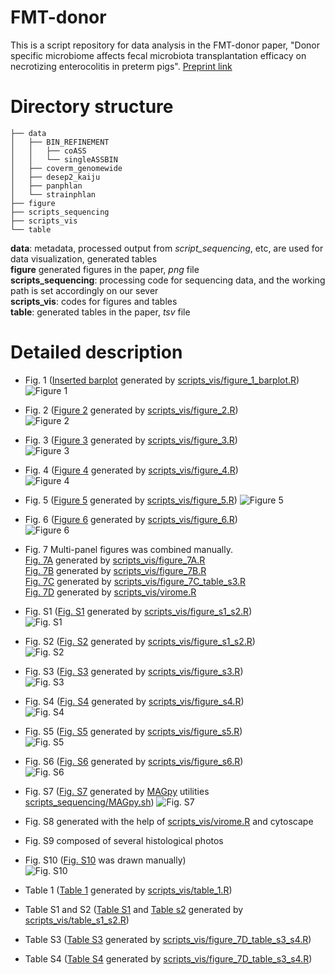 # FMT-donor
This is a script repository for data analysis in the  FMT-donor paper, "Donor specific microbiome affects fecal microbiota transplantation efficacy on necrotizing enterocolitis in preterm pigs". [Preprint link](https://www.researchsquare.com/article/rs-117422/v1)

# Directory structure
```  
├── data  
│   ├── BIN_REFINEMENT  
│   │   ├── coASS  
│   │   └── singleASSBIN  
│   ├── coverm_genomewide  
│   ├── desep2_kaiju  
│   ├── panphlan  
│   └── strainphlan  
├── figure  
├── scripts_sequencing  
├── scripts_vis  
└── table  
```

**data**: metadata, processed output from *script_sequencing*, etc, are used for data visualization, generated tables  
**figure** generated figures in the paper, *png* file  
**scripts_sequencing**: processing code for sequencing data, and the working path is set accordingly on our sever  
**scripts_vis**: codes for figures and tables  
**table**: generated tables in the paper, *tsv* file  

# Detailed description
* Fig. 1 ([Inserted barplot](/figure/figure_1_barplot.png) generated by [scripts_vis/figure_1_barplot.R](/scripts_vis/figure_1_barplot.R))  
![Figure 1](/figure/figure_1.png)  

* Fig. 2 ([Figure 2](/figure/figure_2.png) generated by [scripts_vis/figure_2.R](/scripts_vis/figure_2.R))  
![Figure 2](/figure/figure_2.png)  

* Fig. 3 ([Figure 3](/figure/figure_3.png) generated by [scripts_vis/figure_3.R](/scripts_vis/figure_3.R))  
![Figure 3](/figure/figure_3.png)  

* Fig. 4 ([Figure 4](/figure/figure_4.png) generated by [scripts_vis/figure_4.R](/scripts_vis/figure_4.R))  
![Figure 4](/figure/figure_4.png)  

* Fig. 5 ([Figure 5](/figure/figure_5.png) generated by [scripts_vis/figure_5.R](/scripts_vis/figure_5.R))
![Figure 5](/figure/figure_5.png)  

* Fig. 6 ([Figure 6](/figure/figure_6.png) generated by [scripts_vis/figure_6.R](/scripts_vis/figure_6.R))  
![Figure 6](/figure/figure_6.png)  

* Fig. 7  Multi-panel figures was combined manually.  
[Fig. 7A](/figure/figure_7A.png) generated by [scripts_vis/figure_7A.R](/scripts_vis/figure_7A.R)  
[Fig. 7B](/figure/figure_7B.png) generated by [scripts_vis/figure_7B.R](/scripts_vis/figure_7B.R)  
[Fig. 7C](/figure/figure_7C.png) generated by [scripts_vis/figure_7C_table_s3.R](/scripts_vis/figure_7C_table_s3.R)  
[Fig. 7D](/figure/figure_7D.png) generated by [scripts_vis/virome.R](/scripts_vis/virome.R)  

* Fig. S1 ([Fig. S1](/figure/figure_s1.png) generated by [scripts_vis/figure_s1_s2.R](/scripts_vis/figure_s1.R))  
![Fig. S1](/figure/figure_s1.png)  

* Fig. S2 ([Fig. S2](/figure/figure_s2.png) generated by [scripts_vis/figure_s1_s2.R](/scripts_vis/figure_s1_s2.R))  
![Fig. S2](/figure/figure_s2.png)  

* Fig. S3 ([Fig. S3](/figure/figure_s3.png) generated by [scripts_vis/figure_s3.R](/scripts_vis/figure_s3.R))  
![Fig. S3](/figure/figure_s3.png)  

* Fig. S4 ([Fig. S4](/figure/figure_s4.png) generated by [scripts_vis/figure_s4.R](/scripts_vis/figure_s4.R))  
![Fig. S4](/figure/figure_s4.png)  

* Fig. S5 ([Fig. S5](/figure/figure_s5.png) generated by [scripts_vis/figure_s5.R](/scripts_vis/figure_s5.R))  
![Fig. S5](/figure/figure_s5.png)  

* Fig. S6 ([Fig. S6](/figure/figure_s6.png) generated by [scripts_vis/figure_s6.R](/scripts_vis/figure_s6.R))  
![Fig. S6](/figure/figure_s6.png)  

* Fig. S7 ([Fig. S7](/figure/figure_s7.png) generated by [MAGpy](https://github.com/WatsonLab/MAGpy) utilities [scripts_sequencing/MAGpy.sh](scripts_sequencing/MAGpy.sh)) 
![Fig. S7](/figure/figure_s7.png)  

* Fig. S8 generated with the help of [scripts_vis/virome.R](scripts_vis/virome.R) and cytoscape 

* Fig. S9 composed of several histological photos 

* Fig. S10 ([Fig. S10](/figure/figure_s10.png) was drawn manually)  
![Fig. S10](/figure/figure_s10.png)  

* Table 1 ([Table 1](/table/table_1.tsv) generated by [scripts_vis/table_1.R](/scripts_vis/table_1.R))  

* Table S1 and S2 ([Table S1](/table/table_s1.tsv) and [Table s2](/table/table_s1.tsv) generated by [scripts_vis/table_s1_s2.R](/scripts_vis/table_s1_s2.R))  
* Table S3 ([Table S3](/table/table_s3.tsv) generated by [scripts_vis/figure_7D_table_s3_s4.R](/scripts_vis/figure_7D_table_s3_s4.R))  
* Table S4 ([Table S4](/table/table_s4.tsv) generated by [scripts_vis/figure_7D_table_s3_s4.R](/scripts_vis/figure_7D_table_s3_s4.R))  











